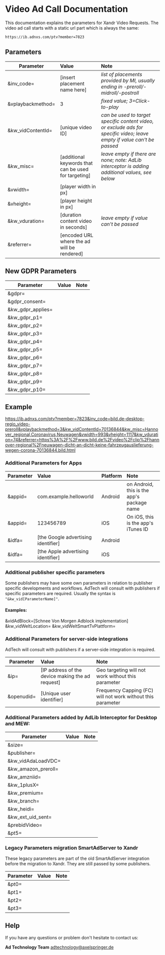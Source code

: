 # Video Ad Call Documentation

This documentation explains the parameters for Xandr Video Requests.
The video ad call starts with a static url part which is always the same: 
 
`https://ib.adnxs.com/ptv?member=7823`
 
 
## Parameters

| Parameter        | Value           | Note  |
| ------------- |:-------------| :-----|
|    &inv_code=    |    [insert placement name here]      |    *list of placements provided by MI, usually ending in -preroll/-midroll/-postroll*      |
|    &vplaybackmethod=    |     3     |     *fixed value; 3=Click-to-play*     |
|    &kw_vidContentId=    |     [unique video ID]     |     *can be used to target specific content video, or exclude ads for specific video; leave empty if value can't be passed*     |
|    &kw_misc=    |     [additional keywords that can be used for targeting]     |     *leave empty if there are none; note: AdLib interceptor is adding additional values, see below*     |
|    &vwidth=    |    [player width in px]      |          |
|    &vheight=    |    [player height in px]      |          |
|    &kw_vduration=    |     [duration content video in seconds]     |     *leave empty if value can't be passed*     |
|    &referrer=    |     [encoded URL where the ad will be rendered]     |          |


## New GDPR Parameters

| Parameter        | Value           | Note  |
| ------------- |:-------------| :-----|
|    &gdpr=     |         |        |
|    &gdpr_consent=     |         |        |
|    &kw_gdpr_applies=     |         |        |
|    &kw_gdpr_p1=     |         |        |
|    &kw_gdpr_p2=     |         |        |
|    &kw_gdpr_p3=     |         |        |
|    &kw_gdpr_p4=     |         |        |
|    &kw_gdpr_p5=     |         |        |
|    &kw_gdpr_p6=     |         |        |
|    &kw_gdpr_p7=     |         |        |
|    &kw_gdpr_p8=     |         |        |
|    &kw_gdpr_p9=     |         |        |
|    &kw_gdpr_p10=     |         |        |


 
## Example
https://ib.adnxs.com/ptv?member=7823&inv_code=bild.de-desktop-regio_video-preroll&vplaybackmethod=3&kw_vidContentId=70136844&kw_misc=Hannover_regional,Coronavirus,Neuwagen&vwidth=993&vheight=1117&kw_vduration=74&referrer=https%3A%2F%2Fwww.bild.de%2Fvideo%2Fclip%2Fhannover-regional%2Fneuwagen-dicht-an-dicht-keine-fahrzeugauslieferung-wegen-corona-70136844.bild.html
 
 
 
### Additional Parameters for Apps


| Parameter        | Value           | Platform  | Note  |
| ------------- |:-------------| :-----|  :-----|
|   &appid=         |      com.example.helloworld        |   Android    | on Android, this is the app's package name |
|   &appid=         |      123456789        |    iOS   |  On iOS, this is the app's iTunes ID  |
|   &idfa=            |     [the Google advertising identifier]         |   Android    |     |
|   &idfa=            |     [the Apple advertising identifier]         |   iOS    |     |


 
### Additional publisher specific parameters

Some publishers may have some own parameters in relation to publisher specific developments and workflows.
AdTech will consult with publishers if specific parameters are required. Usually the syntax is `"&kw_vid[ParameterName]"`.

#### Examples:

&vidAdBlock=[Schnee Von Morgen Adblock implementation]
&kw_vidWeltLocation=
&kw_vidWeltSmartTvPlattform=


 
### Additional Parameters for server-side integrations

AdTech will consult with publishers if a server-side integration is required.

 
 
| Parameter        | Value             | Note  |
| ------------- |:-------------|:-----|
|      &ip=     |       [IP address of the device making the ad request]         |    Geo targeting will not work without this parameter    |
|      &openudid=     |       [Unique user identifier]         |    Frequency Capping (FC) will not work without this parameter    |
 
 
### Additional Parameters added by AdLib Interceptor for Desktop and MEW:


 
| Parameter        | Value             | Note  |
| ------------- |:-------------|:-----|
|     &size=      |                |           |
|     &publisher=      |                |           |
|     &kw_vidAdaLoadVDC=      |                |           |
|     &kw_amazon_preroll=      |                |           |
|     &kw_amzniid=      |                |           |
|     &kw_1plusX=      |                |           |
|     &kw_premium=      |                |           |
|     &kw_branch=      |                |           |
|     &kw_heidi=      |                |           |
|     &kw_ext_uid_sent=      |                |           |
|     &prebidVideo=      |                |           |
|     &pt5=      |                |           |



 
### Legacy Parameters migration SmartAdServer to Xandr

These legacy parameters are part of the old SmartAdServer integration before the migration to Xandr. 
They are still passed by some publishers.


| Parameter        | Value             | Note  |
| ------------- |:-------------|:-----|
|     &pt0=      |                |           |
|     &pt1=      |                |           |
|     &pt2=      |                |           |
|     &pt3=      |                |           |




## Help

If you have any questions or problem don't hesitate to contact us:

__Ad Technology Team__
  adtechnology@axelspringer.de


